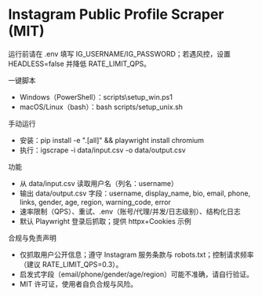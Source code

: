 # Instagram Public Profile Scraper (MIT)

运行前请在 .env 填写 IG_USERNAME/IG_PASSWORD；若遇风控，设置 HEADLESS=false 并降低 RATE_LIMIT_QPS。

一键脚本

- Windows（PowerShell）：scripts\setup_win.ps1
- macOS/Linux（bash）：bash scripts/setup_unix.sh

手动运行

- 安装：pip install -e ".[all]" && playwright install chromium
- 执行：igscrape -i data/input.csv -o data/output.csv

功能

- 从 data/input.csv 读取用户名（列名：username）
- 输出 data/output.csv 字段：username, display_name, bio, email, phone, links, gender, age, region, warning_code, error
- 速率限制（QPS）、重试、.env（账号/代理/并发/日志级别）、结构化日志
- 默认 Playwright 登录后抓取；提供 httpx+Cookies 示例

合规与免责声明

- 仅抓取用户公开信息；遵守 Instagram 服务条款与 robots.txt；控制请求频率（建议 RATE_LIMIT_QPS=0.3）。
- 启发式字段（email/phone/gender/age/region）可能不准确，请自行验证。
- MIT 许可证，使用者自负合规与风险。
